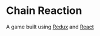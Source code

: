 # Chain Reaction
A game built using [Redux](https://github.com/reactjs/redux) and [React](https://facebook.github.io/react/)
